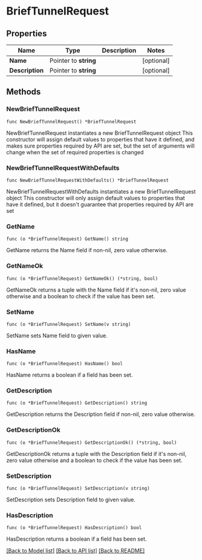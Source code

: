 # BriefTunnelRequest

## Properties

Name | Type | Description | Notes
------------ | ------------- | ------------- | -------------
**Name** | Pointer to **string** |  | [optional] 
**Description** | Pointer to **string** |  | [optional] 

## Methods

### NewBriefTunnelRequest

`func NewBriefTunnelRequest() *BriefTunnelRequest`

NewBriefTunnelRequest instantiates a new BriefTunnelRequest object
This constructor will assign default values to properties that have it defined,
and makes sure properties required by API are set, but the set of arguments
will change when the set of required properties is changed

### NewBriefTunnelRequestWithDefaults

`func NewBriefTunnelRequestWithDefaults() *BriefTunnelRequest`

NewBriefTunnelRequestWithDefaults instantiates a new BriefTunnelRequest object
This constructor will only assign default values to properties that have it defined,
but it doesn't guarantee that properties required by API are set

### GetName

`func (o *BriefTunnelRequest) GetName() string`

GetName returns the Name field if non-nil, zero value otherwise.

### GetNameOk

`func (o *BriefTunnelRequest) GetNameOk() (*string, bool)`

GetNameOk returns a tuple with the Name field if it's non-nil, zero value otherwise
and a boolean to check if the value has been set.

### SetName

`func (o *BriefTunnelRequest) SetName(v string)`

SetName sets Name field to given value.

### HasName

`func (o *BriefTunnelRequest) HasName() bool`

HasName returns a boolean if a field has been set.

### GetDescription

`func (o *BriefTunnelRequest) GetDescription() string`

GetDescription returns the Description field if non-nil, zero value otherwise.

### GetDescriptionOk

`func (o *BriefTunnelRequest) GetDescriptionOk() (*string, bool)`

GetDescriptionOk returns a tuple with the Description field if it's non-nil, zero value otherwise
and a boolean to check if the value has been set.

### SetDescription

`func (o *BriefTunnelRequest) SetDescription(v string)`

SetDescription sets Description field to given value.

### HasDescription

`func (o *BriefTunnelRequest) HasDescription() bool`

HasDescription returns a boolean if a field has been set.


[[Back to Model list]](../README.md#documentation-for-models) [[Back to API list]](../README.md#documentation-for-api-endpoints) [[Back to README]](../README.md)



